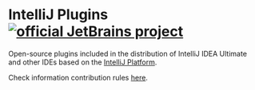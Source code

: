 # IntelliJ Plugins [![official JetBrains project](https://jb.gg/badges/official.svg)](https://confluence.jetbrains.com/display/ALL/JetBrains+on+GitHub)

Open-source plugins included in the distribution of IntelliJ IDEA Ultimate and other IDEs based on the [IntelliJ Platform](https://www.jetbrains.com/opensource/idea/).

Check information contribution rules [here](https://github.com/JetBrains/intellij-community/blob/master/CONTRIBUTING.md).